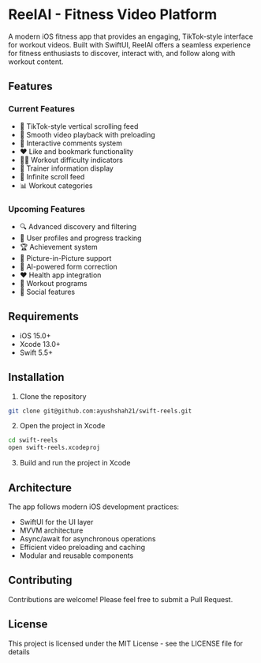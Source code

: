 # ReelAI - Fitness Video Platform

A modern iOS fitness app that provides an engaging, TikTok-style interface for workout videos. Built with SwiftUI, ReelAI offers a seamless experience for fitness enthusiasts to discover, interact with, and follow along with workout content.

## Features

### Current Features
- 📱 TikTok-style vertical scrolling feed
- 🎥 Smooth video playback with preloading
- 💬 Interactive comments system
- ❤️ Like and bookmark functionality
- 🏋️‍♂️ Workout difficulty indicators
- 👥 Trainer information display
- 🔄 Infinite scroll feed
- 📊 Workout categories

### Upcoming Features
- 🔍 Advanced discovery and filtering
- 👤 User profiles and progress tracking
- 🏆 Achievement system
- 📱 Picture-in-Picture support
- 🤖 AI-powered form correction
- ❤️ Health app integration
- 📅 Workout programs
- 🤝 Social features

## Requirements
- iOS 15.0+
- Xcode 13.0+
- Swift 5.5+

## Installation

1. Clone the repository
```bash
git clone git@github.com:ayushshah21/swift-reels.git
```

2. Open the project in Xcode
```bash
cd swift-reels
open swift-reels.xcodeproj
```

3. Build and run the project in Xcode

## Architecture

The app follows modern iOS development practices:
- SwiftUI for the UI layer
- MVVM architecture
- Async/await for asynchronous operations
- Efficient video preloading and caching
- Modular and reusable components

## Contributing

Contributions are welcome! Please feel free to submit a Pull Request.

## License

This project is licensed under the MIT License - see the LICENSE file for details 